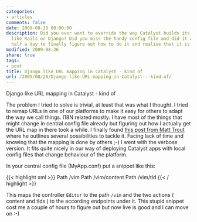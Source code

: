 ```yaml
---
categories:
- articles
comments: false
date: 2009-08-26 00:00:00
description: Did you ever want to override the way Catalyst builds its path? a bit
  like Rails or Django? Did you miss the handy config file and did it also take you
  half a day to finally figure out how to do it and realise that it is straight forward?
modified: 2009-08-26
share: true
tags:
- post
title: Django like URL mapping in Catalyst - kind of
url: /2009/08/26/Django-like-URL-mapping-in-Catalyst---kind-of/
---
```


Django like URL mapping in Catalyst - kind of

The problem I tried to solve is trivial, at least that was what I
thought. I tried to remap URLs in one of our platforms to make it easy
for others to adapt the way we call things. I18N related mostly. I have
most of the things that might change in central config file already but
figuring out how I actually get the URL map in there took a while. I
finally found <a href="http://www.catalystframework.org/calendar/2008/11">
this post from Matt Trout</a> where he outlines several possibilities to
tackle it. Facing lack of time and knowing that the mapping is done by
others ;-) I went with the verbose version. It fits quite nicely in our
way of deploying Catalyst apps with local config files that change
behaviour of the platform.

In your central config file (MyApp.conf) put a snippet like this:

{{< highlight xml >}}
<Controller Editor>
  <action index>
    Path        /vim
  </action>
  <action content>
    Path        /vim/content
  </action>
  <action tld>
    Path        /vim/tld
  </action>
</Controller>
{{< / highlight >}}

This maps the controller `Editor` to the path `/vim` and the two actions
( content and tlds ) to the according endpoints under it. This stupid
snippet cost me a couple of hours to figure out but now live is good and
I can move on :-)

